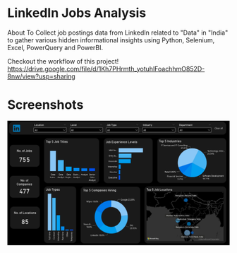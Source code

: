 # LinkedIn Jobs Analysis
About
To Collect job postings data from LinkedIn related to "Data" in "India" to gather various hidden informational insights using Python, Selenium, Excel, PowerQuery and PowerBI.

Checkout the workflow of this project!
https://drive.google.com/file/d/1Kh7PHrmth_yotuhlFoachhmO852D-8nw/view?usp=sharing

# Screenshots
![Alt text](https://github.com/karan-suneja/LinkedIn-Jobs-Analysis/blob/main/Media/dashboard_1.jpg)


